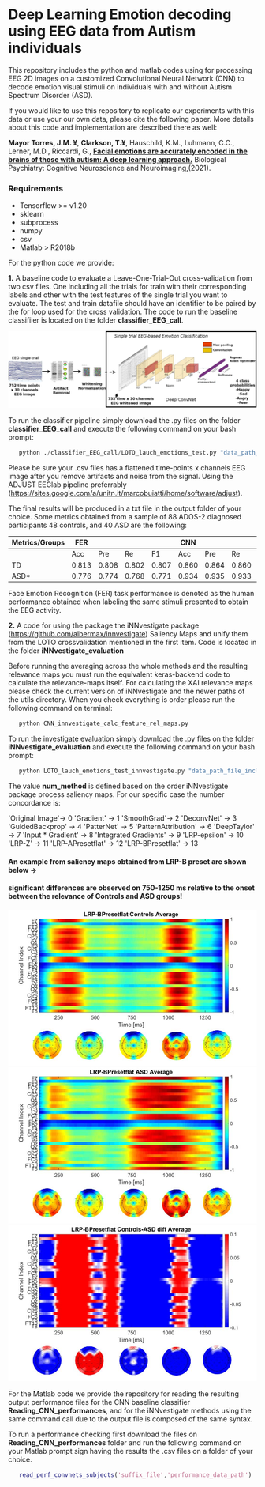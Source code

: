 # Deep Learning Emotion decoding using EEG data from Autism individuals

This repository includes the python and matlab codes using for processing EEG 2D images on
a customized Convolutional Neural Network (CNN) to decode emotion visual stimuli on individuals with and without
Autism Spectrum Disorder (ASD).

If you would like to use this repository to replicate our experiments with this data or use your our own data, please cite the following paper. More details about this code and implementation are described there as well:

**Mayor Torres, J.M. ¥**, **Clarkson, T.¥**, Hauschild, K.M., Luhmann, C.C., Lerner, M.D., Riccardi,  G., [**Facial emotions are accurately encoded in the brains of those with autism: A deep learning approach.**](https://www.sciencedirect.com/science/article/pii/S2451902221001075?via%3Dihub) Biological Psychiatry: Cognitive Neuroscience and Neuroimaging,(2021).

### Requirements
- Tensorflow >= v1.20
- sklearn
- subprocess
- numpy
- csv
- Matlab > R2018b

For the python code we provide:

__1.__ A baseline code to evaluate a Leave-One-Trial-Out cross-validation from two csv files. One including all the trials for train with their corresponding labels and other with the test features of the single trial you want to evaluate. The test and train datafile should have an identifier to be paired by the for loop used for the cross validation. The code to run the baseline classifiier is located on the folder **classifier_EEG_call**.

![Pipeline for EEG Emotion Decoding](https://github.com/meiyor/Deep-Learning-Emotion-Decoding-using-EEG-data-from-Autism-individuals/blob/master/pipeline_2_using_latex.jpeg)

  To run the classifier pipeline simply download the .py files on the folder **classifier_EEG_call** and execute the following command on your bash prompt:
  
```python 
   python ./classifier_EEG_call/LOTO_lauch_emotions_test.py "data_path_file_including_train_test_files"
```
Please be sure your .csv files has a flattened time-points x channels EEG image after you remove artifacts and noise from the signal. Using the ADJUST EEGlab pipeline preferrably (https://sites.google.com/a/unitn.it/marcobuiatti/home/software/adjust).

The final results will be produced in a txt file in the output folder of your choice. Some metrics obtained from a sample of 88 ADOS-2 diagnosed participants 48 controls, and 40 ASD are the following:

| Metrics/Groups 	| FER    	|        	|        	|       	| CNN   	|       	|       	|       	|
|----------------	|--------	|--------	|--------	|-------	|-------	|-------	|-------	|-------	|
|                	| Acc    	| Pre    	| Re     	| F1    	| Acc   	| Pre   	| Re    	| F1    	|
| TD             	| 0.813  	| 0.808  	| 0.802  	| 0.807 	| 0.860 	| 0.864 	| 0.860 	| 0.862 	|
| ASD*           	| 0.776  	| 0.774  	| 0.768  	| 0.771 	| 0.934 	| 0.935 	| 0.933 	| 0.934 	|

Face Emotion Recognition (FER) task performance is denoted as the human performance obtained when labeling the same stimuli presented to obtain the EEG activity.

__2.__ A code for using the package the iNNvestigate package (https://github.com/albermax/innvestigate) Saliency Maps and unify them from the LOTO crossvalidation mentioned in the first item. Code is located in the folder **iNNvestigate_evaluation**

Before running the averaging across the whole methods and the resulting relevance maps you must run the equivalent keras-backend code to calculate the relevance-maps itself. For calculating the XAI relevance maps please check the current version of iNNvestigate and the newer paths of the utils directory.
When you check everything is order please run the following command on terminal:
  
  ```python
     python CNN_innvestigate_calc_feature_rel_maps.py
  ```   

To run the investigate evaluation simply download the .py files on the folder **iNNvestigate_evaluation** and execute the following command on your bash prompt:
  
```python 
   python LOTO_lauch_emotions_test_innvestigate.py "data_path_file_including_train_test_files" num_method
```

The value __num_method__ is defined based on the order iNNvestigate package process saliency maps. For our specific case the number concordance is: 

'Original Image'-> 0 'Gradient' -> 1 'SmoothGrad'-> 2 'DeconvNet' -> 3 'GuidedBackprop' -> 4 'PatterNet' -> 5 'PatternAttribution' -> 6 'DeepTaylor' -> 7 'Input * Gradient' -> 8 'Integrated Gradients' -> 9 'LRP-epsilon' -> 10 'LRP-Z' -> 11 'LRP-APresetflat' -> 12 'LRP-BPresetflat' -> 13

#### An example from saliency maps obtained from LRP-B preset are shown below ->

#### significant differences are observed on 750-1250 ms relative to the onset between the relevance of Controls and ASD groups! 

![alt text](https://github.com/meiyor/Deep-Learning-Emotion-Decoding-using-EEG-data-from-Autism-individuals/blob/master/LRP-BPresetflat_Average_TD_def.jpeg)
![alt text](https://github.com/meiyor/Deep-Learning-Emotion-Decoding-using-EEG-data-from-Autism-individuals/blob/master/LRP-BPresetflat_Average_ASD_def.jpeg)
![alt text](https://github.com/meiyor/Deep-Learning-Emotion-Decoding-using-EEG-data-from-Autism-individuals/blob/master/LRP-BPresetflat_Average_diff_def.jpeg)

For the Matlab code we provide the repository for reading the resulting output performance files for the CNN baseline classifier **Reading_CNN_performances**, and for the iNNvestigate methods using the same command call due to the output file is composed of the same syntax.

To run a performance checking first download the files on **Reading_CNN_performances** folder and run the following command on your Matlab prompt sign having the results the .csv files on a folder of your choice.

```matlab 
   read_perf_convnets_subjects('suffix_file','performance_data_path')
```
<!---Take into account for the results attached in the **examples** folder use the __test_t_performance_test__ suffix and the code will read the csvs automatically---!>
